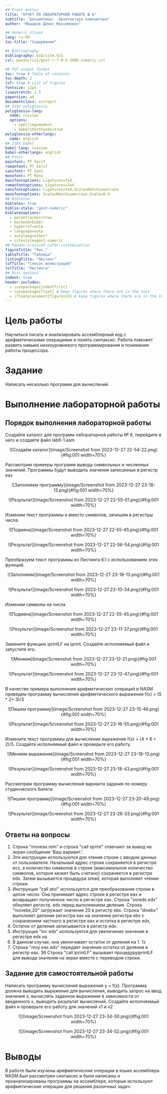 ```yaml
---
## Front matter
title: "ОТЧЕТ ПО ЛАБОРАТОРНОЙ РАБОТЕ № 6"
subtitle: "дисциплина:	Архитектура компьютера"
author: "Мошаров Денис Максимович"

## Generic otions
lang: ru-RU
toc-title: "Содержание"

## Bibliography
bibliography: bib/cite.bib
csl: pandoc/csl/gost-r-7-0-5-2008-numeric.csl

## Pdf output format
toc: true # Table of contents
toc-depth: 2
lof: true # List of figures
fontsize: 12pt
linestretch: 1.5
papersize: a4
documentclass: scrreprt
## I18n polyglossia
polyglossia-lang:
  name: russian
  options:
	- spelling=modern
	- babelshorthands=true
polyglossia-otherlangs:
  name: english
## I18n babel
babel-lang: russian
babel-otherlangs: english
## Fonts
mainfont: PT Serif
romanfont: PT Serif
sansfont: PT Sans
monofont: PT Mono
mainfontoptions: Ligatures=TeX
romanfontoptions: Ligatures=TeX
sansfontoptions: Ligatures=TeX,Scale=MatchLowercase
monofontoptions: Scale=MatchLowercase,Scale=0.9
## Biblatex
biblatex: true
biblio-style: "gost-numeric"
biblatexoptions:
  - parentracker=true
  - backend=biber
  - hyperref=auto
  - language=auto
  - autolang=other*
  - citestyle=gost-numeric
## Pandoc-crossref LaTeX customization
figureTitle: "Рис."
tableTitle: "Таблица"
listingTitle: "Листинг"
lofTitle: "Список иллюстраций"
lolTitle: "Листинги"
## Misc options
indent: true
header-includes:
  - \usepackage{indentfirst}
  - \usepackage{float} # keep figures where there are in the text
  - \floatplacement{figure}{H} # keep figures where there are in the text
---
```


# Цель работы

Научиться писать и анализировать ассемблерный код с арифметическими операциями и понять синтаксис. Работа поможет развить навыки низкоуровневого программирования и понимания работы процессора.

# Задание

Написать несколько программ для вычислений.


# Выполнение лабораторной работы

## Порядок выполнения лабораторной работы

Создайте каталог для программ лабораторной работы № 6, перейдите в него и создайте файл lab6-1.asm
<p align="center">![Создаём каталог](image/Screenshot from 2023-12-27 22-54-22.png){#fig:001 width=70%}</p>

Рассмотрим примеры программ вывода символьных и численных значений. Программы будут выводить значения записанные в регистр eax
<p align="center">![Заполняем программу](image/Screenshot from 2023-12-27 23-18-13.png){#fig:001 width=70%}</p>
<p align="center">![Результат](image/Screenshot from 2023-12-27 22-55-01.png){#fig:001 width=70%}</p>

Изменим текст программы и вместо символов, запишем в регистры числа.
<p align="center">![Подмена](image/Screenshot from 2023-12-27 22-55-45.png){#fig:001 width=70%}</p>
<p align="center">![Результат](image/Screenshot from 2023-12-27 22-56-54.png){#fig:001 width=70%}</p>

Преобразуем текст программы из Листинга 6.1 с использованием этих функций.
<p align="center">![Заполняем](image/Screenshot from 2023-12-27 23-18-13.png){#fig:001 width=70%}</p>
<p align="center">![Результат](image/Screenshot from 2023-12-27 23-10-34.png){#fig:001 width=70%}</p>

Изменим символы на числа
<p align="center">![Подмена](image/Screenshot from 2023-12-27 22-55-45.png){#fig:001 width=70%}</p>
<p align="center">![Результат](image/Screenshot from 2023-12-27 23-11-37.png){#fig:001 width=70%}</p>

Замените функцию iprintLF на iprint. Создайте исполняемый файл и запустите его.
<p align="center">![Меняем](image/Screenshot from 2023-12-27 23-12-21.png){#fig:001 width=70%}</p>
<p align="center">![Результат](image/Screenshot from 2023-12-27 23-12-47.png){#fig:001 width=70%}</p>

В качестве примера выполнения арифметических операций в NASM приведем программу вычисления арифметического выражения f(x) = (5 * 2+ 3)/3
<p align="center">![Пишем программу](image/Screenshot from 2023-12-27 23-15-46.png){#fig:001 width=70%}</p>
<p align="center">![Результат](image/Screenshot from 2023-12-27 23-16-55.png){#fig:001 width=70%}</p>

Измените текст программы для вычисления выражения f(x) = (4 * 6 + 2)/5. Создайте исполняемый файл и проверьте его работу.
<p align="center">![Меняем выражение](image/Screenshot from 2023-12-27 23-18-13.png){#fig:001 width=70%}</p>
<p align="center">![Результат](image/Screenshot from 2023-12-27 23-18-43.png){#fig:001 width=70%}</p>


Рассмотрим программу вычисления варианта задания по номеру студенческого билета
<p align="center">![Пишем программу](image/Screenshot from 2023-12-27 23-20-49.png){#fig:001 width=70%}</p>
<p align="center">![Результат](image/Screenshot from 2023-12-27 23-26-33.png){#fig:001 width=70%}</p>

## Ответы на вопросы
1. Строка "moveax.rem" и строка "call sprint" отвечают за вывод на экран сообщения 'Ваш вариант:'.
2. Эти инструкции используются для чтения строки с вводом данных от пользователя. Начальный адрес строки сохраняется в регистре есх, а количество символов в строке (максимальное количество символов, которое может быть считано) сохраняется в регистре edx. Затем вызывается процедура sread, которая выполняет чтение строки.
3. Инструкция "call atoi" используется для преобразования строки в целое число. Она принимает адрес строки в регистре еах и возвращает полученное число в регистре еaх.
Строка "xoredx.edx" обнуляет регистр. edx перед выполнением деления. Строка "movebx,20" загружает значение 20 в регистр ebx. Строка "divebx" выполняет деление регистра еах на значение регистра ebx с сохранением частного в регистре еах и остатка в регистре edx,
5. Остаток от деления записывается в регистр edx.
6. Инструкция "inc edx" используется для увеличения значения в регистре edx на
1. В данном случае, она увеличивает остаток от деления на 1.
1з
7. Строка "moy eax.edx" передает значение остатка от деления в регистр eax. 36 Строка "call iprintLF" вызывает процедуруiprintLF для вывода значения на экран вместе с переводом строки.

## Задание для самостоятельной работы

Написать программу вычисления выражения y = f(x). Программа должна выводить
выражение для вычисления, выводить запрос на ввод значения x, вычислять заданное выражение в зависимости от введенного x, выводить результат вычислений. Создайте исполняемый файл и проверьте его работу для значений x1 и x2 
<p align="center">![](image/Screenshot from 2023-12-27 23-34-30.png){#fig:001 width=70%}</p>
<p align="center">![](image/Screenshot from 2023-12-27 23-34-52.png){#fig:001 width=70%}</p>

# Выводы

В работе были изучены арифметические операции в языке ассемблера NASM.Был рассмотрен синтаксис и были написаны и проанализированы программы на ассемблере, которые используют арифметические операции для решения различных задач.

